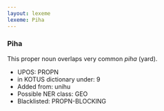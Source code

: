 ```yaml
---
layout: lexeme
lexeme: Piha
---
```


###  Piha

This proper noun overlaps  very common *piha* (yard).
* UPOS:  PROPN
* in KOTUS dictionary under:  9
* Added from:  unihu
* Possible NER class:  GEO
* Blacklisted:  PROPN-BLOCKING

